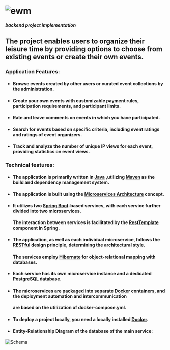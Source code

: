 # ![ewm](./logo.gif)

#### _backend project implementation_

## The project enables users to organize their leisure time by providing options to choose from existing events or create their own events.

### Application Features:

* #### Browse events created by other users or curated event collections by the administration.
* #### Create your own events with customizable payment rules, participation requirements, and participant limits.
* #### Rate and leave comments on events in which you have participated.
* #### Search for events based on specific criteria, including event ratings and ratings of event organizers.
* #### Track and analyze the number of unique IP views for each event, providing statistics on event views.

### **Technical features**:

* #### The application is primarily written in [Java](https://www.oracle.com/java/) ,utilizing [Maven](https://maven.apache.org/) as the build and dependency management system.
* #### The application is built using the [Microservices Architecture](http://microservices.io/) concept.
* #### It utilizes two [Spring Boot](https://spring.io/projects/spring-boot)-based services, with each service further divided into two microservices.
  #### The interaction between services is facilitated by the [RestTemplate](https://docs.spring.io/spring-framework/docs/current/javadoc-api/org/springframework/web/client/RestTemplate.html) component in Spring.
* #### The application, as well as each individual microservice, follows the [RESTful](https://www.tutorialspoint.com/restful/restful_introduction.htm) design principle, determining the architectural style.

  #### The services employ [Hibernate](https://hibernate.org/) for object-relational mapping with databases.
* #### Each service has its own microservice instance and a dedicated [PostgreSQL](https://www.postgresql.org/about/) database.
* #### The microservices are packaged into separate [Docker](https://www.docker.com/) containers, and the deployment automation and intercommunication
  #### are based on the utilization of docker-compose.yml.
* #### To deploy a project locally, you need a locally installed [Docker](https://www.docker.com/).
* #### Entity-Relationship Diagram of the database of the main service:

![Schema](./schema.png)
